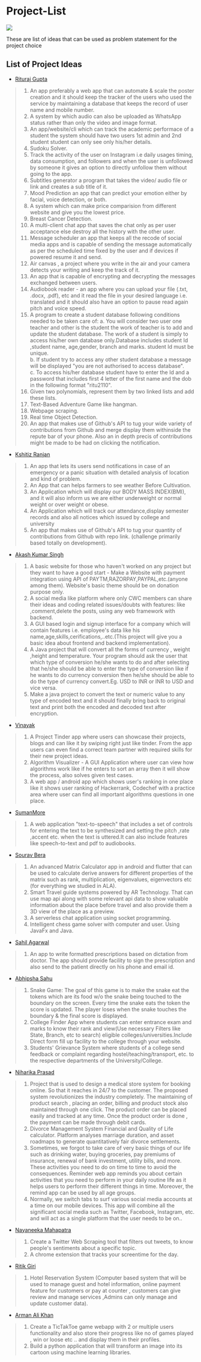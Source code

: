 # Project-List
[![](https://img.shields.io/badge/CWC-ITER-gray.svg?style=for-the-badge&colorB=0000f&logo=github)](https://cwciter.netlify.app/)

These are list of ideas that can be used as problem statement for the project choice

## List of Project Ideas

* [Rituraj Gupta](https://github.com/RiturajGupta21)

> 1. An app preferably a web app that can automate & scale the poster creation and it should keep the tracker of the users who used the service by maintaining a database that keeps the record of user name and mobile number.
> 2.  A system by which audio can also be uploaded as WhatsApp status rather than only the video and image format.
> 3. An app/website/cli which can track the academic performace of a student the system should have two users 1st admin and 2nd student student can only see only his/her details.
> 4. Sudoku Solver.
> 5. Track the activity of the user on Instagram i.e daily usages timing, data consumption, and followers and when the user is unfollowed by someone it gives an option to directly unfollow them without going to the app.
> 6. Subtitles generator a program that takes the video/ audio file or link and creates a sub title of it.
> 7. Mood Prediction an app that can predict your emotion either by facial, voice detection, or both.
> 8. A system which can make price comparision from different website and give you the lowest price.
> 9. Breast Cancer Detection.
> 10. A multi-client chat app that saves the chat only as per user acceptance else destroy all the history with the other user.
> 11. Message scheduler an app that keeps all the recode of social media apps and is capable of sending the message automatically as per the scheduled time fixed by the user and if devices if powered resume it and send. 
> 12. Air canvas , a project where you write in the air and your camera detects your writing and keep the track of it.
> 13. An app that is capable of encrypting and decrypting the messages exchanged between users.
> 14. Audiobook reader - an app where you can upload your file (.txt, .docx, .pdf), etc and it read the file in your desired language i.e. translated and it should also have an option to pause read again pitch and voice speed.
> 15. A program to create a student database following conditions needed to be taken care of:
a. You will consider two user one teacher and other is the student the work of teacher is to add and update the student database.
The work of a student is simply to access his/her own database only.Database includes student Id ,student name, age,gender, branch and marks.
student Id must be unique.<br>
b. If student try to access any other student database a message will be displayed "you are not authorised to access database".<br>
c. To access his/her database student have to enter the Id and a password that includes first 4 letter of the first name and the dob
in the following format "ritu2110".
> 16. Given two polynomials, represent them by two linked lists and add these lists.
> 17. Text-Based Adventure Game like hangman.
> 18. Webpage scraping.
> 19. Real time Object Detection.
> 20. An app that makes use of Github's API to tug your wide variety of contributions from Github and merge display them withinside the repute bar of your phone. Also an in depth precis of contributions might be made to be had on clicking the notification.

* [Kshitiz Ranjan](https://github.com/kshitizranjan15)

> 1. An app that lets its users send notifications in case of an emergency or a panic situation with detailed analysis of location and kind of problem. 
> 2. An App that can helps farmers to see weather Before Cultivation.
> 3. An Application which will display our BODY MASS INDEX(BMI), and it will also inform us we are either underweight or normal weight or over weight or obese.
> 4. An Application which will track our attendance,display semester records and also all notices which issued by college and university
> 5. An app that makes use of Github's API to tug your quantity of contributions from Github with repo link. (challenge primarily based totally on development).

* [Akash Kumar Singh](https://github.com/akashrajput25)

> 1. A basic website for those who haven't worked on any project but they want to have a good start - Make a Website with payment integration using API of PAYTM,RAZORPAY,PAYPAL,etc.(anyone among them). Website's basic theme should be on donation purpose only. 
> 2. A social media like platform where only CWC members can share their ideas and coding related issues/doubts with features: like ,comment,delete the posts, using any web framework with backend.
> 3. A GUI based login and signup interface for a company which will contain features i.e. employee's data like his name,age,skills,cerifications,..etc.(This project will give you a basic idea about frontend and backend implementation).
> 4. A Java project that will convert all the forms of currency , weight ,height and temperature. Your program should ask the user that which type of conversion he/she wants to do and after selecting that he/she should be able to enter the type of conversion like if he wants to do currency conversion then he/she should be able to do the type of currency convert.Eg. USD to INR or INR to USD and vice versa.
> 5. Make a java project to convert the text or numeric value to any type of encoded text and it should finally bring back to original text and print both the encoded and decoded text after encryption. 

* [Vinayak](https://github.com/ASVKVINAYAK)

> 1. A Project Tinder app where users can showcase their projects, blogs  and can like it by swiping right just like tinder. From the app users can even find a correct team partner with required skills for their new project ideas.
> 2. Algorithm Visualizer - A GUI Application where user can view how algorithms work like if he enters to sort an array then it will show the process, also solves given test cases.
> 3. A web app / android app which shows user's ranking in one place like it shows user ranking of Hackerrank, Codechef with a practice area where user can find all important algorithms questions in one place.  

* [SumanMore](https://github.com/SumanMore)

> 1. A web application "text-to-speech" that includes a set of controls for entering the text to be synthesized and setting the pitch ,rate ,accent etc. when the text is uttered.It can also include features like speech-to-text and pdf to audiobooks.

* [Sourav Bera](https://github.com/Zeo-shark)

> 1. An advanced Matrix Calculator app in android and flutter that can be used to calculate derive answers for different properties of the matrix such as rank, multiplication, eigenvalues, eigenvectors etc (for everything we studied in ALA).
> 2. Smart Travel guide systems powered by AR Technology. That can use map api along with some relevant api data to show valuable information about the place before travel and also provide them a 3D view of the place as a preview.
> 3. A serverless chat application using socket programming.
> 4. Intelligent chess game solver with computer and user. Using JavaFx and Java.


* [Sahil Agarwal](https://github.com/agarwalsahil0210)

> 1. An app to write formatted prescriptions based on dictation from doctor. The app should provide facility to sign the prescription and also send to the patient directly on his phone and email id.

* [Abhipsha Sahu](https://github.com/07Abhipsha)

> 1. Snake Game: The goal of this game is to make the snake eat the tokens which are its food w/o the snake being touched to the boundary on the screen. Every time the snake eats the token the score is updated. The player loses when the snake touches the boundary & the final score is displayed.
> 2. College Finder App where students can enter entrance exam and marks to know their rank and view(Use necessary Filters like State, Branch, etc to search) eligible colleges/universities.Include Direct form fill up facility to the college through your website.
> 3. Students' Grievance System where students of a college send feedback or complaint regarding hostel/teaching/transport, etc. to the respective departments of the University/College.

* [Niharika Prasad](https://github.com/NiharikaPd0101)

> 1. Project that is used to design a medical store system for booking online. So that it reaches in 24/7 to the customer. The proposed system revolutionizes the industry completely. The maintaining of product search , placing an order, billing and product stock also maintained through one click. The product order can be placed easily and tracked at any time. Once the product order is done , the payment can be made through debit cards.
> 2. Divorce Management System
Financial and Quality of Life calculator. Platform analyses marriage duration, and asset roadmaps to generate quantitatively fair divorce settlements.
> 3. Sometimes, we forgot to take care of very basic things of our life such as drinking water, buying groceries, pay premiums of insurance, renewal of bank investment, utility bills, and more. These activities you need to do on time to time to avoid the consequences.
Reminder web app reminds you about certain activities that you need to perform in your daily routine life as it helps users to perform their different things in time. Moreover, the remind app can be used by all age groups.
> 4. Normally, we switch tabs to surf various social media accounts at a time on our mobile devices. This app will combine all the significant social media such as Twitter, Facebook, Instagram, etc. and will act as a single platform that the user needs to be on..

* [Nayaneeka Mahapatra](https://github.com/nexi9)

> 1. Create a Twitter Web Scraping tool that filters out tweets, to know people's sentiments about a specific topic.
> 2. A chrome extension that tracks your screentime for the day.


* [Ritik Giri](https://github.com/ritik-giri)

> 1. Hotel Reservation System (Computer based system that will be used to manage guest and hotel information, online payment feature for customers or pay at counter , customers can give review and manage services ,Admins can only manage and update customer data).

* [Arman Ali Khan](https://github.com/Arman-ali-khan-786)

> 1. Create a TicTakToe game webapp with 2 or multiple users functionality and also store their progress like no of games played , win or loose etc .. and display      them  in their profiles.
> 2. Build a python application that will transform an image into its cartoon using machine learning libraries.
